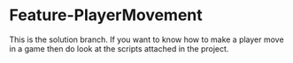 # Feature-PlayerMovement

This is the solution branch. If you want to know how to make a player move in a game then do look at the scripts attached in the project.
